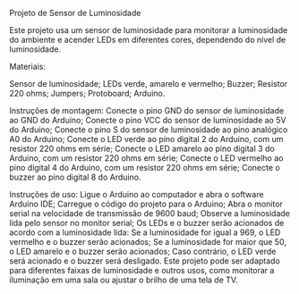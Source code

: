Projeto de Sensor de Luminosidade

Este projeto usa um sensor de luminosidade para monitorar a luminosidade do ambiente e acender LEDs em diferentes cores, dependendo do nível de luminosidade.

Materiais:

Sensor de luminosidade;
LEDs verde, amarelo e vermelho;
Buzzer;
Resistor 220 ohms;
Jumpers;
Protoboard;
Arduino.


Instruções de montagem:
Conecte o pino GND do sensor de luminosidade ao GND do Arduino;
Conecte o pino VCC do sensor de luminosidade ao 5V do Arduino;
Conecte o pino S do sensor de luminosidade ao pino analógico A0 do Arduino;
Conecte o LED verde ao pino digital 2 do Arduino, com um resistor 220 ohms em série;
Conecte o LED amarelo ao pino digital 3 do Arduino, com um resistor 220 ohms em série;
Conecte o LED vermelho ao pino digital 4 do Arduino, com um resistor 220 ohms em série;
Conecte o buzzer ao pino digital 8 do Arduino.

Instruções de uso:
Ligue o Arduino ao computador e abra o software Arduino IDE;
Carregue o código do projeto para o Arduino;
Abra o monitor serial na velocidade de transmissão de 9600 baud;
Observe a luminosidade lida pelo sensor no monitor serial;
Os LEDs e o buzzer serão acionados de acordo com a luminosidade lida:
Se a luminosidade for igual a 969, o LED vermelho e o buzzer serão acionados;
Se a luminosidade for maior que 50, o LED amarelo e o buzzer serão acionados;
Caso contrário, o LED verde será acionado e o buzzer será desligado.
Este projeto pode ser adaptado para diferentes faixas de luminosidade e outros usos, como monitorar a iluminação em uma sala ou ajustar o brilho de uma tela de TV.

